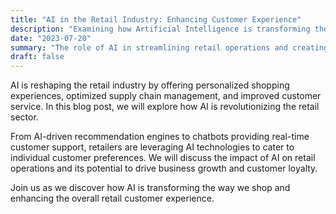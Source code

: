 ```yaml
---
title: "AI in the Retail Industry: Enhancing Customer Experience"
description: "Examining how Artificial Intelligence is transforming the retail sector and elevating customer experience."
date: "2023-07-20"
summary: "The role of AI in streamlining retail operations and creating personalized shopping experiences."
draft: false
---
```


AI is reshaping the retail industry by offering personalized shopping experiences, optimized supply chain management, and improved customer service. In this blog post, we will explore how AI is revolutionizing the retail sector.

From AI-driven recommendation engines to chatbots providing real-time customer support, retailers are leveraging AI technologies to cater to individual customer preferences. We will discuss the impact of AI on retail operations and its potential to drive business growth and customer loyalty.

Join us as we discover how AI is transforming the way we shop and enhancing the overall retail customer experience.


